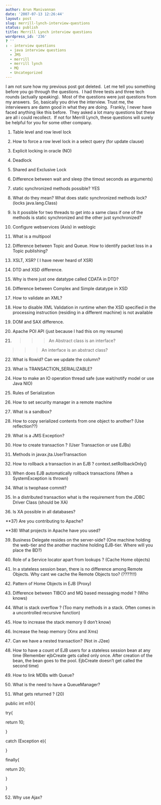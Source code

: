 ```yaml
---
author: Arun Manivannan
date: '2007-07-13 12:26:44'
layout: post
slug: merrill-lynch-interview-questions
status: publish
title: Merrill Lynch interview questions
wordpress_id: '236'
? ''
: - interview questions
  - java interview questions
  - JMS
  - merrill
  - merrill lynch
  - MQ
  - Uncategorized
---
```


I am not sure how my previous post got deleted.  Let me tell you something
before you go through the questions.  I had three tests and three tech rounds
(actually speaking).  Most of the questions were just questions from my
answers.  So, basically you drive the interview. Trust me, the interviewers
are damn good in what they are doing.  Frankly, I never have faced anything
like this before.  They asked a lot many questions but these are all i could
recollect.  If not for Merrill Lynch, these questions will surely be helpful
for you for some other company.

1) Table level and row level lock

2) How to force a row level lock in a select query (for update clause)

3) Explicit locking in oracle (NO)

4) Deadlock

5) Shared and Exclusive Lock

6) Difference between wait and sleep (the timout seconds as arguments)

7) static synchronized methods possible? YES

8) What do they mean? What does static synchronized methods lock? (locks
java.lang.Class)

9) Is it possible for two threads to get into a same class if one of the
methods is static synchronized and the other just synchronized?

10) Configure webservices (Axis) in weblogic

11) What is a multipool

12) Difference between Topic and Queue. How to identify packet loss in a Topic
publishing?

13) XSLT, XSR? ( I have never heard of XSR)

14) DTD and XSD difference.

15) Why is there just one datatype called CDATA in DTD?

16) Difference between Complex and Simple datatype in XSD

17) How to validate an XML?

18) How to disable XML Validation in runtime when the XSD specified in the
processing instruction (residing in a different machine) is not available

19) DOM and SAX difference.

20) Apache POI API (just because I had this on my resume)

21) >>> An Abstract class is an interface?

>>> An interface is an abstract class?

22) What is Rowid? Can we update the column?

23) What is TRANSACTION_SERIALIZABLE?

24) How to make an IO operation thread safe (use wait/notify model or use Java
NIO)

25) Rules of Serialization

26) How to set security manager in a remote machine

27) What is a sandbox?

28) How to copy serialized contents from one object to another? (Use
reflection??)

29) What is a JMS Exception?

30) How to create transaction ? (User Transaction or use EJBs)

31) Methods in javax.jta.UserTransaction

32) How to rollback a transaction in an EJB ? context.setRollbackOnly()

33) When does EJB automatically rollback transactions (When a SystemException
is thrown)

34) What is twophase commit?

35) In a distributed transaction what is the requirement from the JDBC Driver
Class (should be XA)

36) Is XA possible in all databases?

**37) Are you contributing to Apache?

**38) What projects in Apache have you used?

39) Business Delegate resides on the server-side? (One machine holding the
web-tier and the another machine holding EJB-tier. Where will you place the
BD?)

40) Role of a Service locator apart from lookups ? (Cache Home objects)

41) In a stateless session bean, there is no difference among Remote Objects.
Why cant we cache the Remote Objects too? (????!!!)

42) Pattern of Home Objects in EJB (Proxy)

43) Difference between TIBCO and MQ based messaging model ? (Who knows)

44) What is stack overflow ? (Too many methods in a stack. Often comes in a
uncontrolled recursive function)

45) How to increase the stack memory (I don’t know)

46) Increase the heap memory (Xmx and Xms)

47) Can we have a nested transaction? (Not in J2ee)

48) How to have a count of EJB users for a stateless session bean at any time
(Remember ejbCreate gets called only once. After creation of the bean, the
bean goes to the pool. EjbCreate doesn’t get called the second time)

49) How to link MDBs with Queue?

50) What is the need to have a QueueManager?

51) What gets returned ? (20)

public int m1(){

try{

return 10;

}

catch (Exception e){

}

finally{

return 20;

}

}

52) Why use Ajax?


